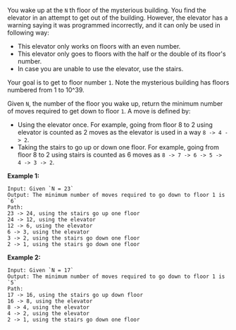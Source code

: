 You wake up at the `N` th floor of the mysterious building. You find the elevator in an attempt to get out of the building. However, the elevator has a warning saying it was programmed incorrectly, and it can only be used in following way:

- This elevator only works on floors with an even number.
- This elevator only goes to floors with the half or the double of its floor's number.
- In case you are unable to use the elevator, use the stairs.

Your goal is to get to floor number `1`. Note the mysterious building has floors numbered from 1 to 10^39.

Given `N`, the number of the floor you wake up, return the minimum number of moves required to get down to floor `1`. A move is defined by:

- Using the elevator once. For example, going from floor 8 to 2 using elevator is counted as 2 moves as the elevator is used in a way `8 -> 4 -> 2`.
- Taking the stairs to go up or down one floor. For example, going from floor 8 to 2 using stairs is counted as 6 moves as `8 -> 7 -> 6 -> 5 -> 4 -> 3 -> 2`.

**Example 1:**

```
Input: Given `N = 23`
Output: The minimum number of moves required to go down to floor 1 is `6`
Path:
23 -> 24, using the stairs go up one floor
24 -> 12, using the elevator
12 -> 6, using the elevator
6 -> 3, using the elevator
3 -> 2, using the stairs go down one floor
2 -> 1, using the stairs go down one floor
```

**Example 2:**

```
Input: Given `N = 17`
Output: The minimum number of moves required to go down to floor 1 is `5`
Path:
17 -> 16, using the stairs go up down floor
16 -> 8, using the elevator
8 -> 4, using the elevator
4 -> 2, using the elevator
2 -> 1, using the stairs go down one floor
```
